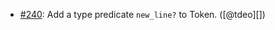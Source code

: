 * [#240](https://github.com/rubocop/rubocop-ast/pull/240): Add a type predicate `new_line?` to Token. ([@tdeo][])
